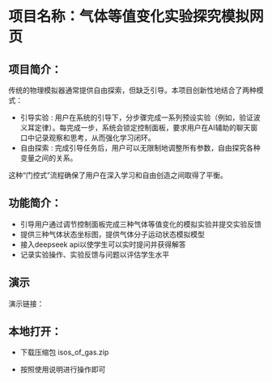  # 项目名称：气体等值变化实验探究模拟网页
 ## 项目简介：
 传统的物理模拟器通常提供自由探索，但缺乏引导。本项目创新性地结合了两种模式：

 - 引导实验 : 用户在系统的引导下，分步骤完成一系列预设实验（例如，验证波义耳定律）。每完成一步，系统会锁定控制面板，要求用户在AI辅助的聊天窗口中记录观察和思考，从而强化学习闭环。
 - 自由探索 : 完成引导任务后，用户可以无限制地调整所有参数，自由探究各种变量之间的关系。

 这种“门控式”流程确保了用户在深入学习和自由创造之间取得了平衡。
 ## 功能简介：
 - 引导用户通过调节控制面板完成三种气体等值变化的模拟实验并提交实验反馈
 - 提供三种气体状态坐标图，提供气体分子运动状态模拟模型
 - 接入deepseek api以使学生可以实时提问并获得解答
 - 记录实验操作、实验反馈与问题以评估学生水平
 ## 演示
 演示链接：
 ## 本地打开：
 - 下载压缩包 isos_of_gas.zip

 - 按照使用说明进行操作即可
